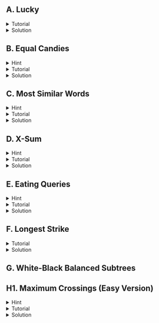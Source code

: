 ## A. Lucky
<details>
  <summary>Tutorial</summary>

  This problem is simple. Just do as the problem statement says.

</details>
<details>
  <summary>Solution</summary>

  ```cpp
  // author: Mushfiq_Talha

  #include "bits/stdc++.h"

  #define fast ios::sync_with_stdio(0);cin.tie(0)
  #define tests int T;cin>>T;for(int kase=1;kase<=T;kase++)

  using namespace std;

  void solve() {
      string s;
      cin >> s;
      if(s[0] + s[1] + s[2] == s[3] + s[4] + s[5])
          cout << "YES";
      else
          cout << "NO";
      cout << '\n';
  }

  int main() {
      fast;

      tests
          solve();

      return 0;
  }

  ```

</details>

## B. Equal Candies
<details>
  <summary>Hint</summary>

  Find out the value to which all the values should be converted.

</details>
<details>
 <summary>Tutorial</summary>

 Since we cannot add candies to any boxes, we have to make the number of candies of all the boxes equal to the minimum number of candies in a box, i.e. total number of
  candies to eat is ![](https://latex.codecogs.com/svg.image?\sum_{i=5}^{n}(a_i-min(a))).
</details>
<details>
  <summary>Solution</summary>

  ```cpp
  #include "bits/stdc++.h"

  #define fast ios::sync_with_stdio(0);cin.tie(0)
  #define tests int T;cin>>T;for(int kase=1;kase<=T;kase++)
  #define all(v) v.begin(), v.end()
  using namespace std;

  void solve() {
      int n;
      cin >> n;
      vector<int> a(n);
      for(auto &i: a)
          cin >> i;

      int Min = *min_element(all(a));
      int sum = 0;
      for(auto i: a)
          sum += i - Min;
      cout << sum << '\n';
  }

  int main() {
      fast;

      tests
          solve();

      return 0;
  }
  ```

</details>

## C. Most Similar Words
<details>
  <summary>Hint</summary>

  Find total number of moves to make two characters equal.
</details>
<details>
  <summary>Tutorial</summary>

  The minimum number of moves to make two characters ![](https://latex.codecogs.com/svg.image?a) & ![](https://latex.codecogs.com/svg.image?b) equal is
  ![](https://latex.codecogs.com/svg.image?\left|a-b\right|). Now we can apply brute force on the array to compare each of the pair of the strings to get the minimum number of moves to make two strings equal in ![](https://latex.codecogs.com/svg.image?O(n^2)) time complexity. We can get the total number of moves to make two strings
  ![](https://latex.codecogs.com/svg.image?s) & ![](https://latex.codecogs.com/svg.image?t) equal by doing ![](https://latex.codecogs.com/svg.image?\sum_{i=1}^{m}\left|s_i-t_i\right|).
</details>
<details>
  <summary>Solution</summary>

  ```cpp
  // author: Mushfiq_Talha

  #include "bits/stdc++.h"

  #define fast ios::sync_with_stdio(0);cin.tie(0)
  #define tests int T;cin>>T;for(int kase=1;kase<=T;kase++)

  using namespace std;

  int n, m;
  int f(string a, string b) {
      int t = 0;
      for(int i = 0; i < m; i++) {
          t += abs(a[i] - b[i]);
      }

      return t;
  }

  void solve() {
      cin >> n >> m;
      vector<string> s(n);
      for(auto &i: s)
          cin >> i;

      int Min = 2e9;
      for(int i = 0; i < n; i++) {
          for(int j = 0; j < n; j++) {
              if(i != j)
                  Min = min(Min, f(s[i], s[j]));
          }
      }

      cout << Min << '\n';
  }

  int main() {
      fast;

      tests
          solve();

      return 0;
  }
  ```
</details>
  
## D. X-Sum
<details>
  <summary>Hint</summary>

  Brute force.
</details>
<details>
  <summary>Tutorial</summary>

  Just iterate over all of the cells and take sum at four diagonals of that cell and find the maximum of all sums at ![](https://latex.codecogs.com/svg.image?O(max(n,m)\cdot&space;n\cdot&space;m)).
</details>
<details>
  <summary>Solution</summary>

  ```cpp
  #include "bits/stdc++.h"

  #define fast ios::sync_with_stdio(0);cin.tie(0)
  #define tests int T;cin>>T;for(int kase=1;kase<=T;kase++)
  #define range(v, n) v, v + n
  #define all(v) v.begin(), v.end()
  #define toN(v, n) v.begin(), v.begin() + n
  #define ulta(v) v.rbegin(), v.rend()

  using namespace std;

  typedef long long ll;
  typedef pair<int, int> PII;

  void solve() {
      int n, m;
      cin >> n >> m;
      vector<vector<int>> a(n, vector<int>(m));
      for(auto &i: a) {
          for(auto &j: i)
              cin >> j;
      }

      vector<PII> dir{{1, 1}, {1, -1}, {-1, 1}, {-1, -1}};
      ll Max = 0;
      for(int i = 0; i < n; i++) {
          for(int j = 0; j < m; j++) {
              ll sum = a[i][j];
              for(auto [k, l]: dir) {
                  int x = i + k, y = j + l;
                  while(x >= 0 && y >= 0 && x < n && y < m) {
                      sum += a[x][y];
                      x += k, y += l;
                  }
              }
              Max = max(Max, sum);
          }
      }

      cout << Max << '\n';
  }

  int main() {
      fast;

      tests
          solve();

      return 0;
  }
  ```
</details>
  
## E. Eating Queries
<details>
  <summary>Hint</summary>

  Think of a prefix sum approach.
</details>
<details>
  <summary>Tutorial</summary>

  At first, we solve this question with one query. For making the sum of sugars at least ![](https://latex.codecogs.com/svg.image?x), we can greedily choose the largest
  numbers till we get sum greater than or equal to ![](https://latex.codecogs.com/svg.image?x); this way, we will get the minimum amount of candies. We can do this by sorting at first and then, traversing through the arrays and summing up until we get value greater than or equal to ![](https://latex.codecogs.com/svg.image?x). But doing this for large queries will be costly. So we can use a prefix sum array of the sorted array, and then doing binary search, since the prefix sum array will be sorted.
</details>
<details>
  <summary>Solution</summary>

  ```cpp
  // author: Mushfiq_Talha

  #include "bits/stdc++.h"

  #define fast ios::sync_with_stdio(0);cin.tie(0)
  #define tests int T;cin>>T;for(int kase=1;kase<=T;kase++)
  #define all(v) v.begin(), v.end()
  #define ulta(v) v.rbegin(), v.rend()

  using namespace std;

  void solve() {
      int n, q;
      cin >> n >> q;
      vector<int> a(n);
      for(auto &i: a)
          cin >> i;

      sort(ulta(a));
      partial_sum(all(a), a.begin());

      while(q--) {
          int x;
          cin >> x;
          int ans = lower_bound(all(a), x) - a.begin() + 1;
          cout << (ans > n ? -1 : ans) << '\n';
      }
  }

  int main() {
      fast;

      tests
          solve();

      return 0;
  }
  ```
</details>

## F. Longest Strike
<details>
  <summary>Tutorial</summary>

  We have to sort the array and then separate the values which meet the condition <img src="https://latex.codecogs.com/svg.image?\bg{white}a_i\geq&space;k" title="https://latex.codecogs.com/svg.image?\bg{white}a_i\geq k" /> 
  . Then within the separated values iterate through the values till two adjacent elements are not consecutive. And then compare the `l` and `r` with the condition 
  given until the last element of the array.
</details>
<details>
  <summary>Solution</summary>

  ```cpp
  /*
   * author: Mushfiq_Talha
   */
  #include "bits/stdc++.h"

  #define fast ios::sync_with_stdio(0);cin.tie(0)
  #define tests int T;cin>>T;for(int kase=1;kase<=T;kase++)
  #define range(v, n) v, v + n
  #define all(v) v.begin(), v.end()
  #define toN(v, n) v.begin(), v.begin() + n
  #define ulta(v) v.rbegin(), v.rend()

  using namespace std;

  typedef long long ll;
  typedef pair<int, int> PII;

  void solve() {
      int n, k;
      cin >> n >> k;
      map<int, int> cnt;
      for(int i = 0; i < n; i++) {
          int t;
          cin >> t;
          cnt[t]++;
      }

      vector<int> v;
      for(auto [a, b]: cnt)
          if(b < k)
              v.push_back(a);

      for(auto i: v)
          cnt.erase(i);

      v.clear();
      for(auto [a, b]: cnt)
          v.push_back(a);

      if(v.empty()) {
          cout << -1 << '\n';
          return;
      }

      int l = v.front(), r, Max = 0;
      PII ans;
      v.push_back(1e9 + 5);
      for(int i = 1; i < (int)v.size(); i++) {
          if(v[i] - v[i - 1] > 1) {
              r = v[i - 1];
              if(r - l >= Max) {
                  ans = {l, r};
                  Max = r - l;
              }
              l = v[i];
          }
      }

      cout << ans.first << ' ' << ans.second << '\n';
  }

  int main() {
      fast;

      tests
          solve();

      return 0;
  }
  ```
</details>

## G. White-Black Balanced Subtrees

## H1. Maximum Crossings (Easy Version)
<details>
  <summary>Hint</summary>

  Find a condition for which two wires cross each other.
</details>
<details>
  <summary>Tutorial</summary>

  Observing the statement we can find that, two wires have one crossing if and only if <img src="https://latex.codecogs.com/svg.image?i<j&space;\textit{&space;and&space;}a_i\geq&space;a_j" /> or 
  <img src="https://latex.codecogs.com/svg.image?i>j&space;\textit{&space;and&space;}a_i\leq&space;a_j" />. 
  But we need just one of the above conditions for counting crossings. Because if we count for both conditions then the answer is doubled. So we just take one of the 
  conditions.

  So we can traverse for each of the `i` checking how many `j` meet the condition, which will take <img src="https://latex.codecogs.com/svg.image?O(n^2)" title="https://latex.codecogs.com/svg.image?O(n^2)" />, and we will get the answer.
</details>
<details>
  <summary>Solution</summary>

  ```cpp
  /*
   * author: Mushfiq_Talha
   */
  #include "bits/stdc++.h"

  #define fast ios::sync_with_stdio(0);cin.tie(0)
  #define tests int tst;cin>>tst;for(int kase=1;kase<=tst;kase++)
  #define range(v, n) v, v + n
  #define all(v) v.begin(), v.end()
  #define toN(v, n) v.begin(), v.begin() + n
  #define ulta(v) v.rbegin(), v.rend()

  using namespace std;

  typedef long long ll;
  typedef pair<int, int> PII;

  void solve() {
      int n;
      cin >> n;
      vector<int> a(n);
      for(auto &i: a)
          cin >> i;

      int cnt = 0;
      for(int i = 0; i < n; i++) {
          for(int j = 0; j < n; j++) {
              if(i != j && a[j] <= a[i] && j >= i) {
                  cnt++;
              }
          }
      }

      cout << cnt << '\n';
  }

  int main() {
      fast;

      tests
          solve();

      return 0;
  }
  ```
</details>

